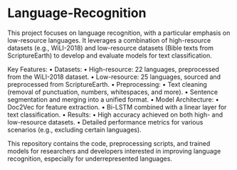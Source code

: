 # Language-Recognition
This project focuses on language recognition, with a particular emphasis on low-resource languages. It leverages a combination of high-resource datasets (e.g., WiLI-2018) and low-resource datasets (Bible texts from ScriptureEarth) to develop and evaluate models for text classification.

Key Features:
	•	Datasets:
	•	High-resource: 22 languages, preprocessed from the WiLI-2018 dataset.
	•	Low-resource: 25 languages, sourced and preprocessed from ScriptureEarth.
	•	Preprocessing:
	•	Text cleaning (removal of punctuation, numbers, whitespaces, and more).
	•	Sentence segmentation and merging into a unified format.
	•	Model Architecture:
	•	Doc2Vec for feature extraction.
	•	Bi-LSTM combined with a linear layer for text classification.
	•	Results:
	•	High accuracy achieved on both high- and low-resource datasets.
	•	Detailed performance metrics for various scenarios (e.g., excluding certain languages).

This repository contains the code, preprocessing scripts, and trained models for researchers and developers interested in improving language recognition, especially for underrepresented languages.
